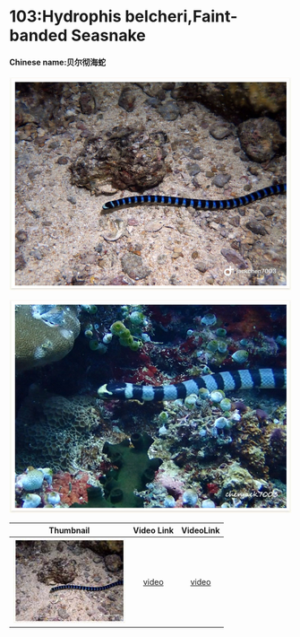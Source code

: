 # 103:Hydrophis belcheri,Faint-banded Seasnake

#### Chinese name:贝尔彻海蛇

![](../../.gitbook/assets/hydrophis-belcheri.jpg)

![](../../.gitbook/assets/hydrophis-belcheri2.jpg)

| Thumbnail | Video Link | VideoLink |
| :---: | :---: | :---: |
| ![](../../.gitbook/assets/small-hydrophis-belcheri.jpg)  | [video](https://drive.google.com/open?id=1k2SPhj4TCowPuSEAbnHdnokPQcJxIrko) | [video](https://drive.google.com/open?id=1r7ACcJKo6BCTAK4kPTIGJ3ePn0z8v6Ty) |

